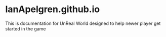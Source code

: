 # IanApelgren.github.io
This is documentation for UnReal World designed to help newer player get started in the game
